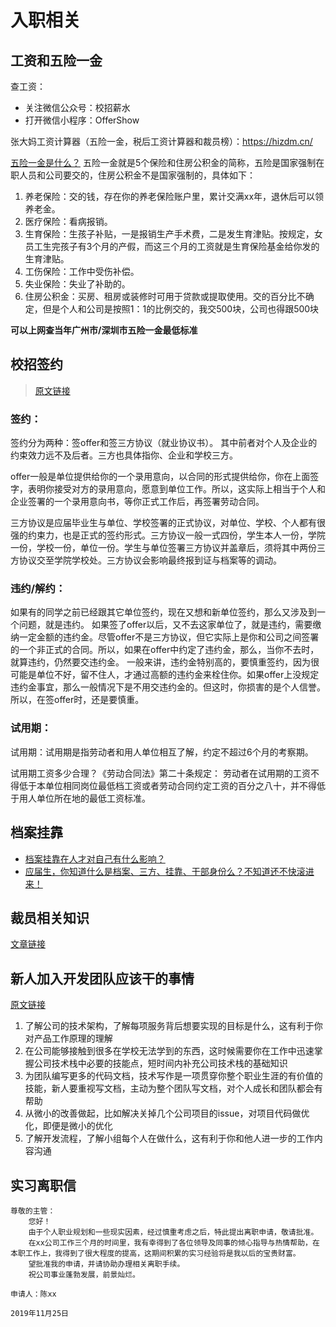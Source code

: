 # 入职相关
## 工资和五险一金
查工资：
- 关注微信公众号：校招薪水
- 打开微信小程序：OfferShow

张大妈工资计算器（五险一金，税后工资计算器和裁员榜）：https://hizdm.cn/

[五险一金是什么？](https://www.zhihu.com/question/35659389)
五险一金就是5个保险和住房公积金的简称，五险是国家强制在职人员和公司要交的，住房公积金不是国家强制的，具体如下：
1. 养老保险：交的钱，存在你的养老保险账户里，累计交满xx年，退休后可以领养老金。
2. 医疗保险：看病报销。
3. 生育保险：生孩子补贴，一是报销生产手术费，二是发生育津贴。按规定，女员工生完孩子有3个月的产假，而这三个月的工资就是生育保险基金给你发的生育津贴。
4. 工伤保险：工作中受伤补偿。
5. 失业保险：失业了补助的。
6. 住房公积金：买房、租房或装修时可用于贷款或提取使用。交的百分比不确定，但是个人和公司是按照1：1的比例交的，我交500块，公司也得跟500块

**可以上网查当年广州市/深圳市五险一金最低标准**

## 校招签约
> [原文链接](https://mp.weixin.qq.com/s/if5TShEct8yp4x4bcBg4Xw)

### 签约：
签约分为两种：签offer和签三方协议（就业协议书）。
其中前者对个人及企业的约束效力远不及后者。三方也具体指你、企业和学校三方。

offer一般是单位提供给你的一个录用意向，以合同的形式提供给你，你在上面签字，表明你接受对方的录用意向，愿意到单位工作。所以，这实际上相当于个人和企业签署的一个录用意向书，等你正式工作后，再签署劳动合同。

三方协议是应届毕业生与单位、学校签署的正式协议，对单位、学校、个人都有很强的约束力，也是正式的签约形式。三方协议一般一式四份，学生本人一份，学院一份，学校一份，单位一份。学生与单位签署三方协议并盖章后，须将其中两份三方协议交至学院学校处。三方协议会影响最终报到证与档案等的调动。

### 违约/解约：
如果有的同学之前已经跟其它单位签约，现在又想和新单位签约，那么又涉及到一个问题，就是违约。
如果签了offer以后，又不去这家单位了，就是违约，需要缴纳一定金额的违约金。尽管offer不是三方协议，但它实际上是你和公司之间签署的一个非正式的合同。所以，如果在offer中约定了违约金，那么，当你不去时，就算违约，仍然要交违约金。
一般来讲，违约金特别高的，要慎重签约，因为很可能是单位不好，留不住人，才通过高额的违约金来栓住你。如果offer上没规定违约金事宜，那么一般情况下是不用交违约金的。但这时，你损害的是个人信誉。所以，在签offer时，还是要慎重。

### 试用期：
试用期：试用期是指劳动者和用人单位相互了解，约定不超过6个月的考察期。

试用期工资多少合理？《劳动合同法》第二十条规定：
劳动者在试用期的工资不得低于本单位相同岗位最低档工资或者劳动合同约定工资的百分之八十，并不得低于用人单位所在地的最低工资标准。

## 档案挂靠
- [档案挂靠在人才对自己有什么影响？](https://mp.weixin.qq.com/s/MdZkxgGiHXstybShCr_q0g)
- [应届生，你知道什么是档案、三方、挂靠、干部身份么？不知道还不快滚进来！](https://zhuanlan.zhihu.com/p/22337799)


## 裁员相关知识
[文章链接](https://mp.weixin.qq.com/s/GtLnfW-NpldQKyQFAEyhAQ)

## 新人加入开发团队应该干的事情
[原文链接](https://evanliman.to/2019/10/06/so-youre-a-new-grad-software-engineer.html)

1. 了解公司的技术架构，了解每项服务背后想要实现的目标是什么，这有利于你对产品工作原理的理解
2. 在公司能够接触到很多在学校无法学到的东西，这时候需要你在工作中迅速掌握公司技术栈中必要的技能点，短时间内补充公司技术栈的基础知识
3. 为团队编写更多的代码文档，技术写作是一项贯穿你整个职业生涯的有价值的技能，新人要重视写文档，主动为整个团队写文档，对个人成长和团队都会有帮助
4. 从微小的改善做起，比如解决关掉几个公司项目的issue，对项目代码做优化，即便是微小的优化
5. 了解开发流程，了解小组每个人在做什么，这有利于你和他人进一步的工作内容沟通

## 实习离职信
```
尊敬的主管：
    您好！
    由于个人职业规划和一些现实因素，经过慎重考虑之后，特此提出离职申请，敬请批准。
    在xx公司工作三个月的时间里，我有幸得到了各位领导及同事的倾心指导与热情帮助，在本职工作上，我得到了很大程度的提高，这期间积累的实习经验将是我以后的宝贵财富。
    望批准我的申请，并请协助办理相关离职手续。
    祝公司事业蓬勃发展，前景灿烂。
                                                                        申请人：陈xx
                                                                        2019年11月25日
```
